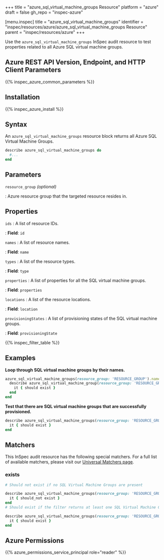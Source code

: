 +++
title = "azure_sql_virtual_machine_groups Resource"
platform = "azure"
draft = false
gh_repo = "inspec-azure"

[menu.inspec]
title = "azure_sql_virtual_machine_groups"
identifier = "inspec/resources/azure/azure_sql_virtual_machine_groups Resource"
parent = "inspec/resources/azure"
+++

Use the `azure_sql_virtual_machine_groups` InSpec audit resource to test properties related to all Azure SQL virtual machine groups.

## Azure REST API Version, Endpoint, and HTTP Client Parameters

{{% inspec_azure_common_parameters %}}

## Installation

{{% inspec_azure_install %}}

## Syntax

An `azure_sql_virtual_machine_groups` resource block returns all Azure SQL Virtual Machine Groups.

```ruby
describe azure_sql_virtual_machine_groups do
  #...
end
```

## Parameters

`resource_group` _(optional)_

: Azure resource group that the targeted resource resides in.

## Properties

`ids`
: A list of resource IDs.

: **Field**: `id`

`names`
: A list of resource names.

: **Field**: `name`

`types`
: A list of the resource types.

: **Field**: `type`

`properties`
: A list of properties for all the SQL virtual machine groups.

: **Field**: `properties`

`locations`
: A list of the resource locations.

: **Field**: `location`

`provisioningStates`
: A list of provisioning states of the SQL virtual machine groups.

: **Field**: `provisioningState`

{{% inspec_filter_table %}}

## Examples

**Loop through SQL virtual machine groups by their names.**

```ruby
azure_sql_virtual_machine_groups(resource_group: 'RESOURCE_GROUP').names.each do |name|
  describe azure_sql_virtual_machine_group(resource_group: 'RESOURCE_GROUP', name: name) do
    it { should exist }
  end
end
```

**Test that there are SQL virtual machine groups that are successfully provisioned.**

```ruby
describe azure_sql_virtual_machine_groups(resource_group: 'RESOURCE_GROUP').where(provisioningState: 'Succeeded') do
  it { should exist }
end
```

## Matchers

This InSpec audit resource has the following special matchers. For a full list of available matchers, please visit our [Universal Matchers page](https://www.inspec.io/docs/reference/matchers/).

### exists

```ruby
# Should not exist if no SQL Virtual Machine Groups are present

describe azure_sql_virtual_machine_groups(resource_group: 'RESOURCE_GROUP') do
  it { should_not exist }
end
# Should exist if the filter returns at least one SQL Virtual Machine Groups

describe azure_sql_virtual_machine_groups(resource_group: 'RESOURCE_GROUP') do
  it { should exist }
end
```

## Azure Permissions

{{% azure_permissions_service_principal role="reader" %}}
